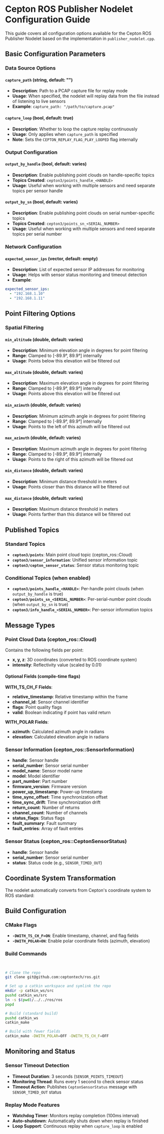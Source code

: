 # Cepton ROS Publisher Nodelet Configuration Guide

This guide covers all configuration options available for the Cepton ROS Publisher Nodelet based on the implementation in `publisher_nodelet.cpp`.

## Basic Configuration Parameters

### Data Source Options

#### `capture_path` (string, default: "")
- **Description**: Path to a PCAP capture file for replay mode
- **Usage**: When specified, the nodelet will replay data from the file instead of listening to live sensors
- **Example**: `capture_path: "/path/to/capture.pcap"`

#### `capture_loop` (bool, default: true)
- **Description**: Whether to loop the capture replay continuously
- **Usage**: Only applies when `capture_path` is specified
- **Note**: Sets the `CEPTON_REPLAY_FLAG_PLAY_LOOPED` flag internally

### Output Configuration

#### `output_by_handle` (bool, default: varies)
- **Description**: Enable publishing point clouds on handle-specific topics
- **Topics Created**: `cepton3/points_handle_<HANDLE>`
- **Usage**: Useful when working with multiple sensors and need separate topics per sensor handle

#### `output_by_sn` (bool, default: varies)
- **Description**: Enable publishing point clouds on serial number-specific topics
- **Topics Created**: `cepton3/points_sn_<SERIAL_NUMBER>`
- **Usage**: Useful when working with multiple sensors and need separate topics per serial number

### Network Configuration

#### `expected_sensor_ips` (vector<string>, default: empty)
- **Description**: List of expected sensor IP addresses for monitoring
- **Usage**: Helps with sensor status monitoring and timeout detection
- **Example**:
```yaml
expected_sensor_ips:
  - "192.168.1.10"
  - "192.168.1.11"
```

## Point Filtering Options

 
### Spatial Filtering

#### `min_altitude` (double, default: varies)
- **Description**: Minimum elevation angle in degrees for point filtering
- **Range**: Clamped to [-89.9°, 89.9°] internally
- **Usage**: Points below this elevation will be filtered out

#### `max_altitude` (double, default: varies)
- **Description**: Maximum elevation angle in degrees for point filtering
- **Range**: Clamped to [-89.9°, 89.9°] internally
- **Usage**: Points above this elevation will be filtered out

#### `min_azimuth` (double, default: varies)
- **Description**: Minimum azimuth angle in degrees for point filtering
- **Range**: Clamped to [-89.9°, 89.9°] internally
- **Usage**: Points to the left of this azimuth will be filtered out

#### `max_azimuth` (double, default: varies)
- **Description**: Maximum azimuth angle in degrees for point filtering
- **Range**: Clamped to [-89.9°, 89.9°] internally
- **Usage**: Points to the right of this azimuth will be filtered out

#### `min_distance` (double, default: varies)
- **Description**: Minimum distance threshold in meters
- **Usage**: Points closer than this distance will be filtered out

#### `max_distance` (double, default: varies)
- **Description**: Maximum distance threshold in meters
- **Usage**: Points farther than this distance will be filtered out

## Published Topics

### Standard Topics
- **`cepton3/points`**: Main point cloud topic (cepton_ros::Cloud)
- **`cepton3/sensor_information`**: Unified sensor information topic
- **`cepton3/cepton_sensor_status`**: Sensor status monitoring topic

### Conditional Topics (when enabled)
- **`cepton3/points_handle_<HANDLE>`**: Per-handle point clouds (when `output_by_handle` is true)
- **`cepton3/points_sn_<SERIAL_NUMBER>`**: Per-serial-number point clouds (when `output_by_sn` is true)
- **`cepton3/info_handle_<SERIAL_NUMBER>`**: Per-sensor information topics

## Message Types

### Point Cloud Data (cepton_ros::Cloud)
Contains the following fields per point:
- **x, y, z**: 3D coordinates (converted to ROS coordinate system)
- **intensity**: Reflectivity value (scaled by 0.01)

#### Optional Fields (compile-time flags)

**WITH_TS_CH_F Fields**:
- **relative_timestamp**: Relative timestamp within the frame
- **channel_id**: Sensor channel identifier  
- **flags**: Point quality flags
- **valid**: Boolean indicating if point has valid return

**WITH_POLAR Fields**:
- **azimuth**: Calculated azimuth angle in radians
- **elevation**: Calculated elevation angle in radians

### Sensor Information (cepton_ros::SensorInformation)
- **handle**: Sensor handle
- **serial_number**: Sensor serial number
- **model_name**: Sensor model name
- **model**: Model identifier
- **part_number**: Part number
- **firmware_version**: Firmware version
- **power_up_timestamp**: Power-up timestamp
- **time_sync_offset**: Time synchronization offset
- **time_sync_drift**: Time synchronization drift
- **return_count**: Number of returns
- **channel_count**: Number of channels
- **status_flags**: Status flags
- **fault_summary**: Fault summary
- **fault_entries**: Array of fault entries

### Sensor Status (cepton_ros::CeptonSensorStatus)
- **handle**: Sensor handle
- **serial_number**: Sensor serial number  
- **status**: Status code (e.g., `SENSOR_TIMED_OUT`)

## Coordinate System Transformation

The nodelet automatically converts from Cepton's coordinate system to ROS standard:

## Build Configuration

### CMake Flags
- **`-DWITH_TS_CH_F=ON`**: Enable timestamp, channel, and flag fields
- **`-DWITH_POLAR=ON`**: Enable polar coordinate fields (azimuth, elevation)

### Build Commands
```bash


# Clone the repo
git clone git@github.com:ceptontech/ros.git

# Set up a catkin workspace and symlink the repo
mkdir -p catkin_ws/src
pushd catkin_ws/src
ln -s $(pwd)/../../ros/ros
popd

# Build (standard build)
pushd catkin_ws
catkin_make

# Build with fewer fields
catkin_make -DWITH_POLAR=OFF -DWITH_TS_CH_F=OFF
```

## Monitoring and Status

### Sensor Timeout Detection
- **Timeout Duration**: 3 seconds (`SENSOR_POINTS_TIMEOUT`)
- **Monitoring Thread**: Runs every 1 second to check sensor status
- **Timeout Action**: Publishes `CeptonSensorStatus` message with `SENSOR_TIMED_OUT` status

### Replay Mode Features
- **Watchdog Timer**: Monitors replay completion (100ms interval)
- **Auto-shutdown**: Automatically shuts down when replay is finished
- **Loop Support**: Continuous replay when `capture_loop` is enabled
